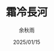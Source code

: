 ---
title: "霜冷長河"
author: '余秋雨'
date: '2025/01/15'
isbn: '978-7-5063-1650-7'
imageDir: '/img/book/covers/book8.jpg'
blockquote: '「輕病人伺候著重病人，活著的埋葬著已死的，城門已閉，道路已斷，指望不了外來的救星。」'
---
